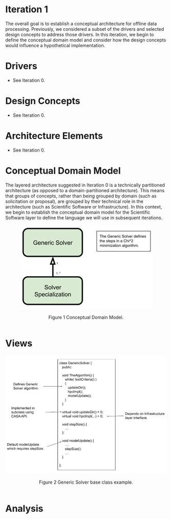 # Iteration 1
The overall goal is to establish a conceptual architecture for offline data processing. Previously, we considered a subset of the drivers and selected design concepts to address those drivers. In this iteration, we begin to define the conceptual domain model and consider how the design concepts would influence a hypothetical implementation. 

# Drivers
* See Iteration 0.

# Design Concepts
* See Iteration 0.

# Architecture Elements
* See Iteration 0. 

# Conceptual Domain Model
The layered architecture suggested in Iteration 0 is a technically partitioned architecture (as opposed to a domain-partitioned architecture). This means that groups of concepts, rather than being grouped by domain (such as solicitation or proposal), are grouped by their technical role in the architecture (such as Scientific Software or Infrastructure). In this context, we begin to establish the conceptual domain model for the Scientific Software layer to define the language we will use in subsequent iterations.

<p align="center">
  <img src="https://github.com/whiteheaddmark/ngData-Architecture/blob/master/images/Conceptual-Domain-Model.png?raw=true">
</p>

<div align="center">Figure 1 Conceptual Domain Model.</div>
</br>

# Views

<p align="center">
  <img src="https://github.com/whiteheaddmark/ngData-Architecture/blob/master/images/Hypothetical-Code.png?raw=true">
</p>

<div align="center">Figure 2 Generic Solver base class example.</div>
</br>

# Analysis


